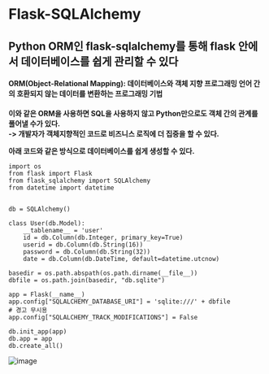 # Flask-SQLAlchemy

## Python ORM인 flask-sqlalchemy를 통해 flask 안에서 데이터베이스를 쉽게 관리할 수 있다

#### ORM(Object-Relational Mapping): 데이터베이스와 객체 지향 프로그래밍 언어 간의 호환되지 않는 데이터를 변환하는 프로그래밍 기법

**이와 같은 ORM을 사용하면 SQL을 사용하지 않고 Python만으로도 객체 간의 관계를 풀어낼 수가 있다.**  
**-> 개발자가 객체지향적인 코드로 비즈니스 로직에 더 집중을 할 수 있다.**  

**아래 코드와 같은 방식으로 데이터베이스를 쉽게 생성할 수 있다.**  

```python3
import os
from flask import Flask
from flask_sqlalchemy import SQLAlchemy
from datetime import datetime


db = SQLAlchemy()

class User(db.Model):
    __tablename__ = 'user'
    id = db.Column(db.Integer, primary_key=True)
    userid = db.Column(db.String(16))
    password = db.Column(db.String(32))
    date = db.Column(db.DateTime, default=datetime.utcnow)

basedir = os.path.abspath(os.path.dirname(__file__))
dbfile = os.path.join(basedir, "db.sqlite")

app = Flask(__name__)
app.config["SQLALCHEMY_DATABASE_URI"] = 'sqlite:///' + dbfile
# 경고 무시용
app.config["SQLALCHEMY_TRACK_MODIFICATIONS"] = False

db.init_app(app)
db.app = app
db.create_all()
```
  
![image](https://user-images.githubusercontent.com/29765855/144260821-02ab29b6-1ac5-4dc2-957d-51898faabd14.png)

